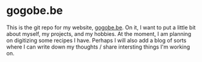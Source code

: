 # gogobe.be
This is the git repo for my website, [gogobe.be](https://gogobe.be/). On it, I
want to put a little bit about myself, my projects, and my hobbies. At the
moment, I am planning on digitizing some recipes I have. Perhaps I will also add
a blog of sorts where I can write down my thoughts / share intersting things I'm
working on.
